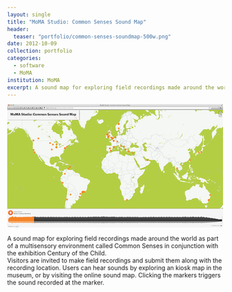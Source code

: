 ```yaml
---
layout: single
title: "MoMA Studio: Common Senses Sound Map"
header:
  teaser: "portfolio/common-senses-soundmap-500w.png"
date: 2012-10-09
collection: portfolio
categories:
  - software
  - MoMA
institution: MoMA
excerpt: A sound map for exploring field recordings made around the world as part of a multisensory environment called Common Senses in conjunction with the exhibition Century of the Child.
---
```

<img src="/images/portfolio/common-senses-soundmap-500w.png">

A sound map for exploring field recordings made around the world as part of a multisensory environment called Common Senses in conjunction with the exhibition Century of the Child.  
Visitors are invited to make field recordings and submit them along with the recording location. Users can hear sounds by exploring an kiosk map in the museum, or by visiting the online sound map. Clicking the markers triggers the sound recorded at the marker.  
